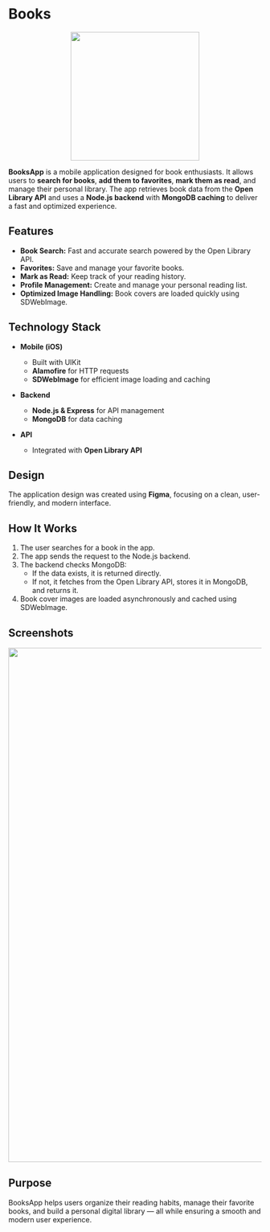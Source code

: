 # Books

<p align="center">
  <img width="256" height="256" src="https://github.com/user-attachments/assets/cb7bc836-773a-4a68-9a44-0916186f6c8e" />

</p>

**BooksApp** is a mobile application designed for book enthusiasts. It allows users to **search for books**, **add them to favorites**, **mark them as read**, and manage their personal library. The app retrieves book data from the **Open Library API** and uses a **Node.js backend** with **MongoDB caching** to deliver a fast and optimized experience.

## Features

- **Book Search:** Fast and accurate search powered by the Open Library API.  
- **Favorites:** Save and manage your favorite books.  
- **Mark as Read:** Keep track of your reading history.  
- **Profile Management:** Create and manage your personal reading list.  
- **Optimized Image Handling:** Book covers are loaded quickly using SDWebImage.  

## Technology Stack

- **Mobile (iOS)**  
  - Built with UIKit  
  - **Alamofire** for HTTP requests  
  - **SDWebImage** for efficient image loading and caching  

- **Backend**  
  - **Node.js & Express** for API management  
  - **MongoDB** for data caching  

- **API**  
  - Integrated with **Open Library API**  

## Design

The application design was created using **Figma**, focusing on a clean, user-friendly, and modern interface.

## How It Works

1. The user searches for a book in the app.  
2. The app sends the request to the Node.js backend.  
3. The backend checks MongoDB:  
   - If the data exists, it is returned directly.  
   - If not, it fetches from the Open Library API, stores it in MongoDB, and returns it.  
4. Book cover images are loaded asynchronously and cached using SDWebImage.  

## Screenshots

<p align="center">
<img width="1024" height="1024" src="https://github.com/user-attachments/assets/3de9d17f-292e-4c29-83cc-7c6a0788edde" />
</p>

## Purpose

BooksApp helps users organize their reading habits, manage their favorite books, and build a personal digital library — all while ensuring a smooth and modern user experience.
